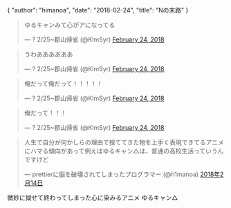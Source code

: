 {
   "author": "himanoa",
   "date": "2018-02-24",
   "title": "Nの末路"
}

<blockquote class="twitter-tweet" data-partner="tweetdeck"><p lang="ja" dir="ltr">ゆるキャンみて心がアになってる</p>&mdash; ? 2/25~郡山帰省 (@KlmSyr) <a href="https://twitter.com/KlmSyr/status/967429734312263680?ref_src=twsrc%5Etfw">February 24, 2018</a></blockquote>

<blockquote class="twitter-tweet" data-partner="tweetdeck"><p lang="ja" dir="ltr">うわああああああ</p>&mdash; ? 2/25~郡山帰省 (@KlmSyr) <a href="https://twitter.com/KlmSyr/status/967429601860272129?ref_src=twsrc%5Etfw">February 24, 2018</a></blockquote>

<blockquote class="twitter-tweet" data-partner="tweetdeck"><p lang="ja" dir="ltr">俺だって俺だって！！！！！</p>&mdash; ? 2/25~郡山帰省 (@KlmSyr) <a href="https://twitter.com/KlmSyr/status/967429514807537664?ref_src=twsrc%5Etfw">February 24, 2018</a></blockquote>

<blockquote class="twitter-tweet" data-partner="tweetdeck"><p lang="ja" dir="ltr">俺だって！！！</p>&mdash; ? 2/25~郡山帰省 (@KlmSyr) <a href="https://twitter.com/KlmSyr/status/967429475485958145?ref_src=twsrc%5Etfw">February 24, 2018</a></blockquote>

<blockquote class="twitter-tweet" data-lang="ja"><p lang="ja" dir="ltr">人生で自分が何かしらの理由で捨ててきた物を上手く表現できてるアニメにハマる傾向があって例えばゆるキャン△は、普通の高校生活っていうんですけど</p>&mdash; prettierに脳を破壊されてしまったプログラマー (@h1manoa) <a href="https://twitter.com/h1manoa/status/963913680663429121?ref_src=twsrc%5Etfw">2018年2月14日</a></blockquote>

微妙に拗せて終わってしまった心に染みるアニメ ゆるキャン△



